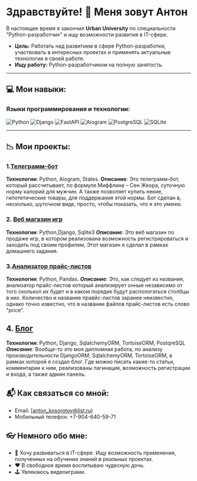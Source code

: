 # Здравствуйте! 🤝 Меня зовут Антон

В настоящее время я закончил  **Urban University** по специальности "Python-разработчик" и ищу возможности развития в IT-сфере.

- **Цель:** Работать над развитием в сфере Python-разработки, участвовать в интересных проектах и применять актуальные технологии в своей работе.
- **Ищу работу:** Python-разработчиком на полную занятость.

---

## 💻 Мои навыки:

### Языки программирования и технологии:

![Python](https://img.shields.io/badge/Python-3776AB?style=for-the-badge&logo=python&logoColor=white)
![Django](https://img.shields.io/badge/Django-092E20?style=for-the-badge&logo=django&logoColor=white)
![FastAPI](https://img.shields.io/badge/FastAPI-009688?style=for-the-badge&logo=fastapi&logoColor=white)
![Aiogram](https://img.shields.io/badge/Aiogram-009688?style=for-the-badge&logo=telegram&logoColor=white)
![PostgreSQL](https://img.shields.io/badge/PostgreSQL-336791?style=for-the-badge&logo=postgresql&logoColor=white)
![SQLite](https://img.shields.io/badge/SQLite-07405E?style=for-the-badge&logo=sqlite&logoColor=white)

---

## 📉 Мои проекты:

### 1.[Телеграмм-бот](https://github.com/Antoniozus89/InLineKeyboard/blob/main/InLineKeyboard.py)

**Технологии**: Python, Aiogram, States.
**Описание**: Это телеграмм-бот, который рассчитывает, по формуле Миффлина – Сен Жеора, суточную норму калорий для
мужчин. А также позволяет купить некие, гипотетические товары, для поддержания этой нормы. Бот сделан в, несколько,
шуточном виде, просто, чтобы показать, что я это уменю.

### 2. [Веб магазин игр](https://github.com/Antoniozus89/-.-HTML-Django-)

**Технологии**: Python,Django, Sqlite3
***Описание***: Это веб магазин по продаже игр, в котором реализована возможность регистрироваться и заходить под своим
профилем, Этот магазин я сделал в рамках домашнего задания.

### 3.[Анализатор прайс-листов](https://github.com/Antoniozus89/PriceListAnalyzer/tree/main/PriceListAnalyzer)

**Технологии**: Python, Pandas.
***Описание***: Это, как следует из названия, анализатор прайс-листов который анализирует онные независимо от того
сколькол их будет и в каком порядке будут распологаться столбцы в них. Количество и название правйс-листов заранее
неизвестно, однако точно известно, что в названии файлов прайс-листов есть слово "price".

## 4. [Блог](https://github.com/Antoniozus89/diplom_finaly)

**Технологии**: Python, Django, SqlalchemyORM, TortoiseORM, PostqreSQL
***Описание***: Вообще-то это моя дипломная работа, по анализу производительности DjangoORM, SqlalchemyORM, TortoiseORM,
в рамках которой я создал блог. Где можно писать какие-то статьи, комментарии к ним, реализованы пагинация, возможность
регистрации и входа, а также админ панель. 

## 📬 Как связаться со мной:

- Email: [anton_kosorotov@list.ru)
- Мобильный телефон: +7-904-640-59-71

## 👓 Немного обо мне:
- 📘 Хочу развиваться в IT-сфере. Ищу возможность применения, полученных на обучении знаний в реальных проектах. 
- ❤️ В свободное время воспитываю чудесную дочь.
- 🕹 Увлекаюсь видеоиграми.  


